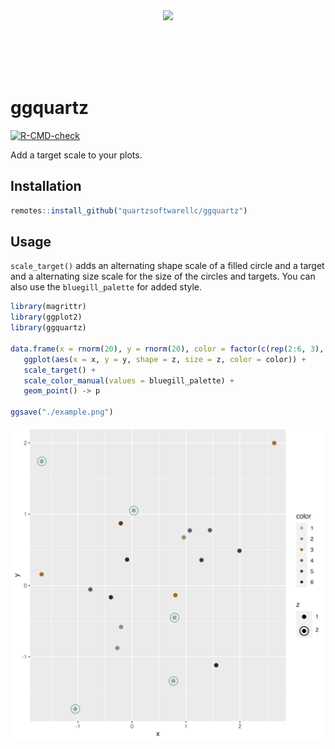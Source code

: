 <div style="display: flex; justify-content: center;"><img href="https://quartzsoftware.com" src="https://quartzsoftware-assets.s3.amazonaws.com/logo.svg" height="100"/></div>

# ggquartz
<!-- badges: start -->
[![R-CMD-check](https://github.com/QuartzSoftwareLLC/ggquartz/workflows/R-CMD-check/badge.svg)](https://github.com/QuartzSoftwareLLC/ggquartz/actions)
<!-- badges: end -->

Add a target scale to your plots.

## Installation 

```R
remotes::install_github("quartzsoftwarellc/ggquartz")
```

## Usage

`scale_target()` adds an alternating shape scale of a filled circle and a target and a alternating size scale for the size of the circles and targets. You can also use the `bluegill_palette` for added style.

```R
library(magrittr)
library(ggplot2)
library(ggquartz)

data.frame(x = rnorm(20), y = rnorm(20), color = factor(c(rep(2:6, 3), rep(1, 5))), z= factor(c(rep(1, 15), rep(2, 5)))) %>%
   ggplot(aes(x = x, y = y, shape = z, size = z, color = color)) +
   scale_target() +
   scale_color_manual(values = bluegill_palette) + 
   geom_point() -> p

ggsave("./example.png")
```

![plot](./man/figures/example.png)
